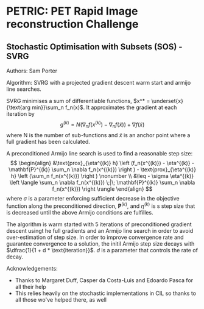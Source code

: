 # PETRIC: PET Rapid Image reconstruction Challenge

## Stochastic Optimisation with Subsets (SOS) - SVRG

Authors: Sam Porter 

Algorithm:
SVRG with a projected gradient descent warm start and armijo line searches.

SVRG minimises a sum of differentiable functions, $x^* = \underset{x}{\text{arg min}}\sum_n f_n(x)$. It approximates the gradient at each iteration by
$$
\begin{equation}
    g^{(k)} = N\left(\nabla_n f(x^{(k)}) - \nabla_n f(\tilde{x})\right) + \nabla f(\tilde{x})
\end{equation}
$$
where N is the number of sub-functions and $\tilde{x}$ is an anchor point where a full gradient has been calculated.

A preconditioned Armijo line search is used to find a reasonable step size:
$$
\begin{align}
    &\text{prox}_{\eta^{(k)} h} \left (f_n(x^{(k)}) - \eta^{(k)} - \mathbf{P}^{(k)} \sum_n \nabla f_n(x^{(k)}) \right )  - \text{prox}_{\eta^{(k)} h} \left (\sum_n f_n(x^{(k)}) \right ) \nonumber \\  &\leq - \sigma \eta^{(k)} \left \langle \sum_n \nabla f_n(x^{(k)}) \;|\; \mathbf{P}^{(k)} \sum_n \nabla f_n(x^{(k)}) \right \rangle
\end{align}
$$
where $\sigma$ is a parameter enforcing sufficient decrease in the objective function along the preconditioned direction, $\mathbf{P}^{(k)}$, and $\eta^{(k)}$ is s step size that is decreased until the above Armijo conditions are fulfilles.

The algorithm is warm started with 5 iterations of preconditioned gradient descent usingt he full gradients and an Armijo line search in order to avoid over-estimation of step size. In order to improve convergence rate and guarantee convergence to a solution, the initil Armijo step size decays with $\dfrac{1}{1 + d * \text{iteration}}$. $d$ is a parameter that controls the rate of decay.

Acknowledgements: 
- Thanks to Margaret Duff, Casper da Costa-Luis and Edoardo Pasca for all their help
- This relies heavily on the stochastic implementations in CIL so thanks to all those wo've helped there, as well
